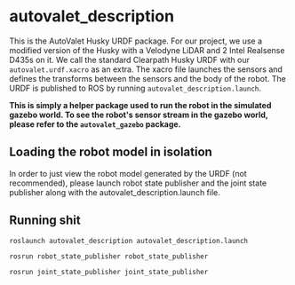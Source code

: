 # autovalet_description

This is the AutoValet Husky URDF package. For our project, we use a modified version of the Husky with a Velodyne LiDAR and 2 Intel Realsense D435s on it. We call the standard Clearpath Husky URDF with our `autovalet.urdf.xacro` as an extra. The xacro file launches the sensors and defines the transforms between the sensors and the body of the robot. The URDF is published to ROS by running `autovalet_description.launch`. 


**This is simply a helper package used to run the robot in the simulated gazebo world. To see the robot's sensor stream in the gazebo world, please refer to the `autovalet_gazebo` package.**


## Loading the robot model in isolation
In order to just view the robot model generated by the URDF (not recommended), please launch robot state publisher and the joint state publisher along with the autovalet_description.launch file.

## Running shit
```
roslaunch autovalet_description autovalet_description.launch
```
```
rosrun robot_state_publisher robot_state_publisher
```
```
rosrun joint_state_publisher joint_state_publisher
```